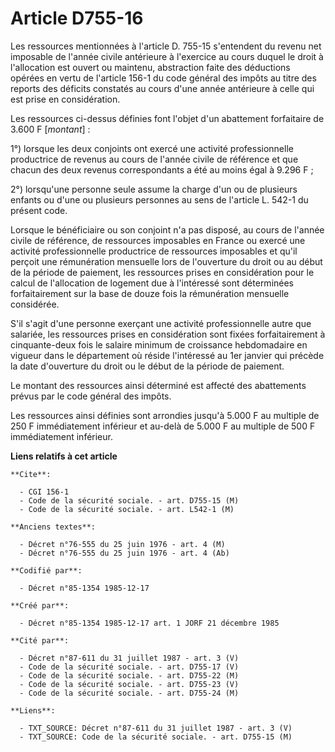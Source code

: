 # Article D755-16

Les ressources mentionnées à l'article D. 755-15 s'entendent du revenu net imposable de l'année civile antérieure à
l'exercice au cours duquel le droit à l'allocation est ouvert ou maintenu, abstraction faite des déductions opérées en vertu
de l'article 156-1 du code général des impôts au titre des reports des déficits constatés au cours d'une année antérieure à
celle qui est prise en considération. 

Les ressources ci-dessus définies font l'objet d'un abattement forfaitaire de 3.600 F [*montant*] : 

1°) lorsque les deux conjoints ont exercé une activité professionnelle productrice de revenus au cours de l'année civile de
référence et que chacun des deux revenus correspondants a été au moins égal à 9.296 F ; 

2°) lorsqu'une personne seule assume la charge d'un ou de plusieurs enfants ou d'une ou plusieurs personnes au sens de
l'article L. 542-1 du présent code. 

Lorsque le bénéficiaire ou son conjoint n'a pas disposé, au cours de l'année civile de référence, de ressources imposables en
France ou exercé une activité professionnelle productrice de ressources imposables et qu'il perçoit une rémunération
mensuelle lors de l'ouverture du droit ou au début de la période de paiement, les ressources prises en considération pour le
calcul de l'allocation de logement due à l'intéressé sont déterminées forfaitairement sur la base de douze fois la
rémunération mensuelle considérée. 

S'il s'agit d'une personne exerçant une activité professionnelle autre que salariée, les ressources prises en considération
sont fixées forfaitairement à cinquante-deux fois le salaire minimum de croissance hebdomadaire en vigueur dans le
département où réside l'intéressé au 1er janvier qui précède la date d'ouverture du droit ou le début de la période de
paiement. 

Le montant des ressources ainsi déterminé est affecté des abattements prévus par le code général des impôts. 

Les ressources ainsi définies sont arrondies jusqu'à 5.000 F au multiple de 250 F immédiatement inférieur et au-delà de 5.000
F au multiple de 500 F immédiatement inférieur.

**Liens relatifs à cet article**

	**Cite**:

	  - CGI 156-1
	  - Code de la sécurité sociale. - art. D755-15 (M)
	  - Code de la sécurité sociale. - art. L542-1 (M)

	**Anciens textes**:

	  - Décret n°76-555 du 25 juin 1976 - art. 4 (M)
	  - Décret n°76-555 du 25 juin 1976 - art. 4 (Ab)

	**Codifié par**:

	  - Décret n°85-1354 1985-12-17

	**Créé par**:

	  - Décret n°85-1354 1985-12-17 art. 1 JORF 21 décembre 1985

	**Cité par**:

	  - Décret n°87-611 du 31 juillet 1987 - art. 3 (V)
	  - Code de la sécurité sociale. - art. D755-17 (V)
	  - Code de la sécurité sociale. - art. D755-22 (M)
	  - Code de la sécurité sociale. - art. D755-23 (V)
	  - Code de la sécurité sociale. - art. D755-24 (M)

	**Liens**:

	  - TXT_SOURCE: Décret n°87-611 du 31 juillet 1987 - art. 3 (V)
	  - TXT_SOURCE: Code de la sécurité sociale. - art. D755-15 (M)
